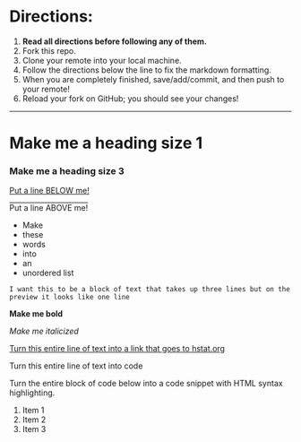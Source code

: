 # Directions:
1. **Read all directions before following any of them.**
2. Fork this repo.
2. Clone your remote into your local machine.
3. Follow the directions below the line to fix the markdown formatting.
4. When you are completely finished, save/add/commit, and then push to your remote!
5. Reload your fork on GitHub; you should see your changes!

---

# Make me a heading size 1
### Make me a heading size 3

<u> Put a line BELOW me! </u>


<span style = "text-decoration: overline"> Put a line ABOVE me! </span>

* Make
* these
* words
* into
* an
* unordered list

`I want this to be a block of text
that takes up three lines but on
the preview it looks like one line`

**Make me bold**

_Make me italicized_

[Turn this entire line of text into a link that goes to hstat.org](hstat.org)

Turn this entire line of text into code

Turn the entire block of code below into a code snippet with HTML syntax highlighting.

<ol>
    <li>Item 1</li>
    <li>Item 2</li>
    <li>Item 3</li>
</ol>